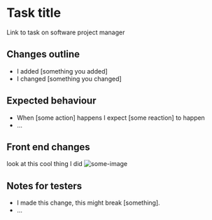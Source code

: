 # Task title

Link to task on software project manager

## Changes outline

* I added [something you added]
* I changed [something you changed]

## Expected behaviour

* When [some action] happens I expect [some reaction] to happen
* ...

## Front end changes

look at this cool thing I did
![some-image](location-of-image)

## Notes for testers

* I made this change, this might break [something].
* ...

